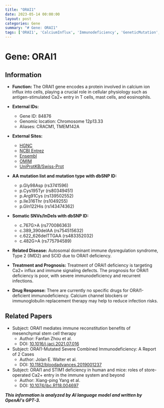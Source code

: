 ```yaml
---
title: "ORAI1"
date: 2023-05-14 00:00:00
layout: post
categories: Gene
summary: "# Gene: ORAI1"
tags: ['ORAI1', 'CalciumInflux', 'Immunodeficiency', 'GeneticMutation', 'AutoimmuneDisease', 'TreatmentOptions', 'MesenchymalStemCellTherapy', 'StoreOperatedCa2+Entry']
---
```


# Gene: ORAI1

## Information
- **Function:** The ORAI1 gene encodes a protein involved in calcium ion influx into cells, playing a crucial role in cellular physiology such as antigen-stimulated Ca2+ entry in T cells, mast cells, and eosinophils.
- **External IDs:**
    - Gene ID: 84876
    - Genomic location: Chromosome 12p13.33
    - Aliases: CRACM1, TMEM142A

- **External Sites:**
    - [HGNC]([Click](https://www.genenames.org/data/gene-symbol-report/#!/hgnc_id/HGNC:25542))
    - [NCBI Entrez]([Click](https://www.ncbi.nlm.nih.gov/gene/84876))
    - [Ensembl]([Click](https://grch37.ensembl.org/Homo_sapiens/Gene/Summary?db=core;g=ENSG00000122515;r=12:4846715-4870581))
    - [OMIM]([Click](https://www.omim.org/entry/610277))
    - [UniProtKB/Swiss-Prot]([Click](https://www.uniprot.org/uniprot/Q96D31))

- **AA mutation list and mutation type with dbSNP ID:**
    - p.Gly98Asp (rs3741596)
    - p.Cys195Tyr (rs80349451)
    - p.Arg91Cys (rs139502552)
    - p.Ile316Thr (rs1049255)
    - p.Gln122His (rs143474362)

- **Somatic SNVs/InDels with dbSNP ID:**
    - c.767G>A (rs770086363)
    - c.389_390delAA (rs754515632)
    - c.622_626delTTGAA (rs483352032)
    - c.482G>A (rs775794589)

- **Related Disease:** Autosomal dominant immune dysregulation syndrome, Type 2 (IMD2) and SCID due to ORAI1 deficiency.

- **Treatment and Prognosis:** Treatment of ORAI1 deficiency is targeting Ca2+ influx and immune signaling defects. The prognosis for ORAI1 deficiency is poor, with severe immunodeficiency and recurrent infections.

- **Drug Response:** There are currently no specific drugs for ORAI1-deficient immunodeficiency. Calcium channel blockers or immunoglobulin replacement therapy may help to reduce infection risks.

## Related Papers
- Subject: ORAI1 mediates immune reconstitution benefits of mesenchymal stem cell therapy
  - Author: Fanfan Zhou et al.
  - DOI: [10.1016/j.jaci.2021.07.016]([Click](https://doi.org/10.1016/j.jaci.2021.07.016))
- Subject: ORAI1-Mutated Severe Combined Immunodeficiency: A Report of 2 Cases
  - Author: Jolan E. Walter et al.
  - DOI: [10.1182/bloodadvances.2019001237]([Click](https://doi.org/10.1182/bloodadvances.2019001237))
- Subject: ORAI1 and STIM1 deficiency in human and mice: roles of store-operated Ca2+ entry in the immune system and beyond
  - Author: Xiang-ping Yang et al.
  - DOI: [10.1074/jbc.R118.004697]([Click](https://doi.org/10.1074/jbc.R118.004697))

**_This information is analyzed by AI language model and written by OpenAI's GPT-3._**